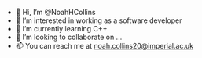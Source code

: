 - 👋 Hi, I’m @NoahHCollins
- 👀 I’m interested in working as a software developer
- 🌱 I’m currently learning C++
- 💞️ I’m looking to collaborate on ...
- 📫 You can reach me at noah.collins20@imperial.ac.uk

<!---
NoahHCollins/NoahHCollins is a ✨ special ✨ repository because its `README.md` (this file) appears on your GitHub profile.
You can click the Preview link to take a look at your changes.
--->
